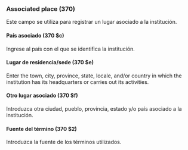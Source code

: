 ### Associated place (370)

Este campo se utiliza para registrar un lugar asociado a la institución.

#### País asociado (370 $c)

Ingrese al país con el que se identifica la institución.

#### Lugar de residencia/sede (370 $e)

Enter the town, city, province, state, locale, and/or country in which the institution has its headquarters or carries out its activities.

#### Otro lugar asociado (370 $f)

Introduzca otra ciudad, pueblo, provincia, estado y/o país asociado a la institución.

#### Fuente del término (370 $2)

Introduzca la fuente de los términos utilizados.

